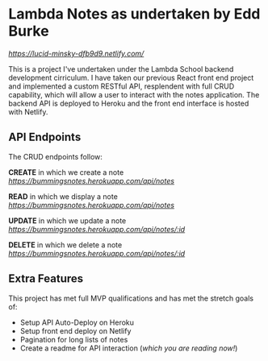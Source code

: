 # Lambda Notes as undertaken by Edd Burke

_https://lucid-minsky-dfb9d9.netlify.com/_

This is a project I've undertaken under the Lambda School backend development cirriculum. I have taken our previous React front end project and implemented a custom RESTful API, resplendent with full CRUD capability, which will allow a user to interact with the notes application. The backend API is deployed to Heroku and the front end interface is hosted with Netlify.

## API Endpoints

The CRUD endpoints follow:

**CREATE**
in which we create a note
_https://bummingsnotes.herokuapp.com/api/notes_

**READ**
in which we display a note
_https://bummingsnotes.herokuapp.com/api/notes_

**UPDATE**
in which we update a note
_https://bummingsnotes.herokuapp.com/api/notes/:id_

**DELETE**
in which we delete a note
_https://bummingsnotes.herokuapp.com/api/notes/:id_

## Extra Features

This project has met full MVP qualifications and has met the stretch goals of:

- Setup API Auto-Deploy on Heroku
- Setup front end deploy on Netlify
- Pagination for long lists of notes
- Create a readme for API interaction (_which you are reading now!_)
